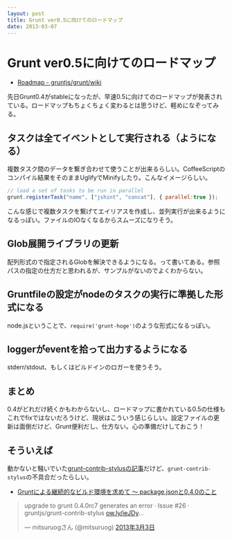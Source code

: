 ```yaml
---
layout: post
title: Grunt ver0.5に向けてのロードマップ
date: 2013-03-07
---
```


# Grunt ver0.5に向けてのロードマップ

+ [Roadmap - gruntjs/grunt/wiki](https://github.com/gruntjs/grunt/wiki/Roadmap)

先日Grunt0.4がstableになったが、早速0.5に向けてのロードマップが発表されている。ロードマップもちょくちょく変わるとは思うけど、軽めになぞってみる。

## タスクは全てイベントとして実行される（ようになる）

複数タスク間のデータを繋ぎ合わせて使うことが出来るらしい。CoffeeScriptのコンパイル結果をそのままUglifyでMinifyしたり。こんなイメージらしい。

```js
// load a set of tasks to be run in parallel
grunt.registerTask("name", ["jshint", "concat"], { parallel:true });
```

こんな感じで複数タスクを繋げてエイリアスを作成し、並列実行が出来るようになるっぽい。ファイルのIOなくなるからスムーズになりそう。

## Glob展開ライブラリの更新

配列形式ので指定されるGlobを解決できるようになる。って書いてある。参照パスの指定の仕方だと思われるが、サンプルがないのでよくわからない。

## Gruntfileの設定がnodeのタスクの実行に準拠した形式になる

node.jsということで、`require('grunt-hoge')`のような形式になるっぽい。

## loggerがeventを拾って出力するようになる

stderr/stdout、もしくはビルドインのロガーを使うそう。

## まとめ

0.4がどれだけ続くかもわからないし、ロードマップに書かれている0.5の仕様もこれでfixではないだろうけど、現状はこういう感じらしい。設定ファイルの更新は面倒だけど、Grunt便利だし、仕方ない。心の準備だけしておこう！

## そういえば

動かないと騒いでいた[grunt-contrib-stylusの記事](/posts/2013/gruntjs-0-4.html)だけど、`grunt-contrib-stylus`の不具合だったらしい。

- [Gruntによる継続的なビルド環境を求めて 〜 package.jsonと0.4.0のこと](http://havelog.ayumusato.com/develop/others/e539-manage_grunt_build_env.html)

<blockquote class="twitter-tweet" lang="ja"><p>upgrade to grunt 0.4.0rc7 generates an error · Issue #26 · gruntjs/grunt-contrib-stylus <a href="http://t.co/ISyq72wQVm" title="http://ow.ly/ieJDy">ow.ly/ieJDy</a>...</p>&mdash; mitsuruogさん (@mitsuruog) <a href="https://twitter.com/mitsuruog/status/308067525038575616">2013年3月3日</a></blockquote>
